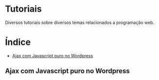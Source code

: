 # Tutoriais
Diversos tutoriais sobre diversos temas relacionados a programação web.
# Índice

* [Ajax com Javascript puro no Wordpress](#ajax-com-javascript-puro-no-puro)


## Ajax com Javascript puro no Wordpress
<code>
  <script></script>
</code>
